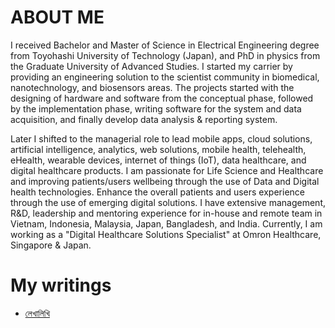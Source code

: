 
# ABOUT ME

I received Bachelor and Master of Science in Electrical Engineering degree from Toyohashi University of Technology (Japan), and PhD in physics from the Graduate University of Advanced Studies. I started my carrier by providing an engineering solution to the scientist community in biomedical, nanotechnology, and biosensors areas. The projects started with the designing of hardware and software from the conceptual phase, followed by the implementation phase, writing software for the system and data acquisition, and finally develop data analysis & reporting system.

Later I shifted to the managerial role to lead mobile apps, cloud solutions, artificial intelligence, analytics, web solutions, mobile health, telehealth, eHealth, wearable devices, internet of things (IoT), data healthcare, and digital healthcare products. I am passionate for Life Science and Healthcare and improving patients/users wellbeing through the use of Data and Digital health technologies. Enhance the overall patients and users experience through the use of emerging digital solutions. I have extensive management, R&D, leadership and mentoring experience for in-house and remote team in Vietnam, Indonesia, Malaysia, Japan, Bangladesh, and India. Currently, I am working as a "Digital Healthcare Solutions Specialist" at Omron Healthcare, Singapore & Japan.

# My writings
- [লেখালিখি](writing/index.md)
